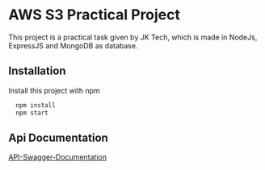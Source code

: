 
# AWS S3 Practical Project

This project is a practical task given by JK Tech, which is made in NodeJs, ExpressJS and MongoDB as database.




## Installation

Install this project with npm

```bash
  npm install
  npm start
```
    
## Api Documentation

[API-Swagger-Documentation](http://localhost:5401/api-docs)
